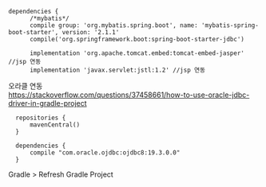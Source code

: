    dependencies {
          /*mybatis*/
          compile group: 'org.mybatis.spring.boot', name: 'mybatis-spring-boot-starter', version: '2.1.1'
          compile('org.springframework.boot:spring-boot-starter-jdbc')

          implementation 'org.apache.tomcat.embed:tomcat-embed-jasper' //jsp 연동
          implementation 'javax.servlet:jstl:1.2' //jsp 연동


      
오라클 연동<br>
https://stackoverflow.com/questions/37458661/how-to-use-oracle-jdbc-driver-in-gradle-project

      repositories {
          mavenCentral()
      }

      dependencies {
          compile "com.oracle.ojdbc:ojdbc8:19.3.0.0"
      }
      
      
Gradle > Refresh Gradle Project
